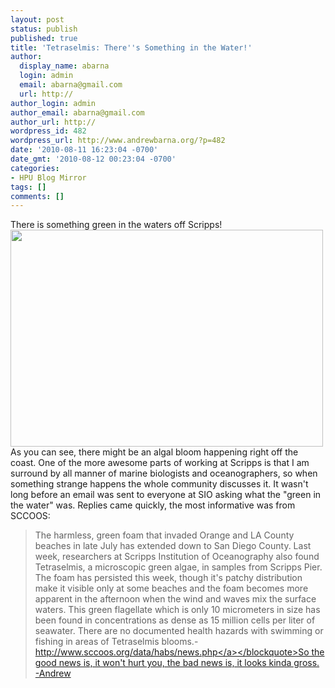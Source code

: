 ```yaml
---
layout: post
status: publish
published: true
title: 'Tetraselmis: There''s Something in the Water!'
author:
  display_name: abarna
  login: admin
  email: abarna@gmail.com
  url: http://
author_login: admin
author_email: abarna@gmail.com
author_url: http://
wordpress_id: 482
wordpress_url: http://www.andrewbarna.org/?p=482
date: '2010-08-11 16:23:04 -0700'
date_gmt: '2010-08-12 00:23:04 -0700'
categories:
- HPU Blog Mirror
tags: []
comments: []
---
```

<p>There is something green in the waters off Scripps! <br &#47;><img src="http:&#47;&#47;www.andrewbarna.org&#47;photos&#47;gallery3&#47;var&#47;resizes&#47;Mobile%20Uploads&#47;Mobile%20Photo%20Aug%2010%2C%202010%2015%2038%2045.jpg" width="500px" height="347px" &#47;><br &#47;>As you can see, there might be an algal bloom happening right off the coast. One of the more awesome parts of working at Scripps is that I am surround by all manner of marine biologists and oceanographers, so when something strange happens the whole community discusses it. It wasn't long before an email was sent to everyone at SIO asking what the "green in the water" was. Replies came quickly, the most informative was from SCCOOS:<br />
<blockquote>The harmless, green foam that invaded Orange and LA County beaches in late July has extended down to San Diego County. Last week, researchers at Scripps Institution of Oceanography also found Tetraselmis, a microscopic green algae, in samples from Scripps Pier.  The foam has persisted this week, though it's patchy distribution make it visible only at some beaches and the foam becomes more apparent in the afternoon when the wind and waves mix the surface waters.  This green flagellate which is only 10 micrometers in size has been found in concentrations as dense as 15 million cells per liter of seawater.  There are no documented health hazards with swimming or fishing in areas of Tetraselmis blooms.<br&#47;>- <a href="http:&#47;&#47;www.sccoos.org&#47;data&#47;habs&#47;news.php">http:&#47;&#47;www.sccoos.org&#47;data&#47;habs&#47;news.php<&#47;a><&#47;blockquote>So the good news is, it won't hurt you, the bad news is, it looks kinda gross.<br &#47;>-Andrew</p>
